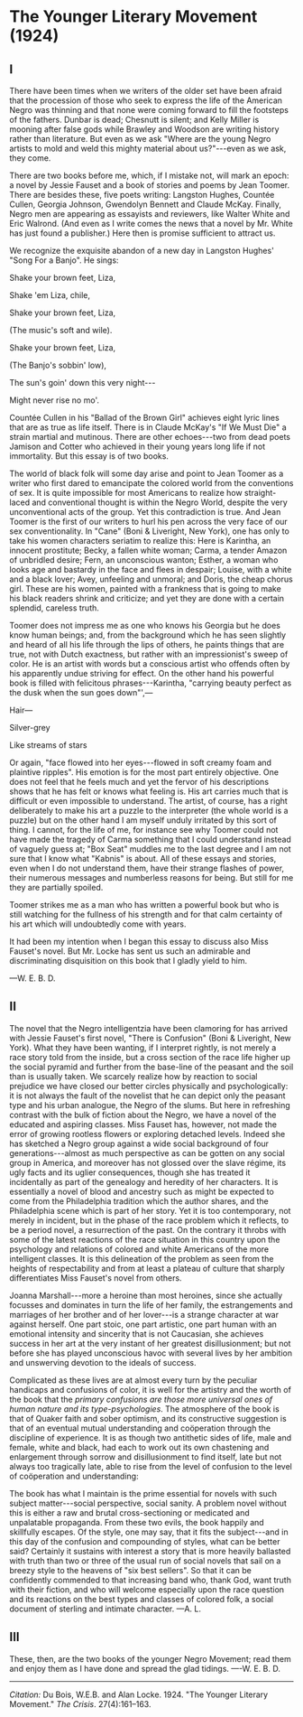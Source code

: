 <!--
title:   The Younger Literary Movement
author:  Du Bois, W.E.B. and Alan Locke
journal: The Crisis
year:    1924
volume:  27
issue:   4
pages:   161-163
-->

# The Younger Literary Movement (1924)

<h2>I</h2>

There have been times when we writers of the older set have been afraid that the procession of those who seek to express the life of the American Negro was thinning and that none were coming forward to fill the footsteps of the fathers. Dunbar is dead; Chesnutt is silent; and Kelly Miller is mooning after false gods while Brawley and Woodson are writing history rather than literature. But even as we ask "Where are the young Negro artists to mold and weld this mighty material about us?"---even as we ask, they come. 

There are two books before me, which, if I mistake not, will mark an epoch: a novel by Jessie Fauset and a book of stories and poems by Jean Toomer. There are besides these, five poets writing: Langston Hughes, Countée Cullen, Georgia Johnson, Gwendolyn Bennett and Claude McKay. Finally, Negro men are appearing as essayists and reviewers, like Walter White and Eric Walrond. (And even as I write comes the news that a novel by Mr. White has just found a publisher.) Here then is promise sufficient to attract us. 

 We recognize the exquisite abandon of a new day in Langston Hughes' "Song For a Banjo". He sings: 

<div class="poem">
<p class="verse">Shake your brown feet, Liza, 
<p class="verse">Shake 'em Liza, chile, 
<p class="verse">Shake your brown feet, Liza,
<p class="verse indent"> (The music's soft and wile). 
<p class="verse">Shake your brown feet, Liza,
<p class="verse indent">(The Banjo's sobbin' low), 
<p class="verse">The sun's goin' down this very night--- 
<p class="verse">Might never rise no mo'. 
</div>

Countée Cullen in his "Ballad of the Brown Girl" achieves eight lyric lines that are as true as life itself. There is in Claude McKay's "If We Must Die" a strain martial and mutinous. There are other echoes---two from dead poets Jamison and Cotter who achieved in their young years long life if not immortality. But this essay is of two books. 

The world of black folk will some day arise and point to Jean Toomer as a writer who first dared to emancipate the colored world from the conventions of sex. It is quite impossible for most Americans to realize how straight-laced and conventional thought is within the Negro World, despite the very unconventional acts of the group. Yet this contradiction is true. And Jean Toomer is the first of our writers to hurl his pen across the very face of our sex conventionality. In "Cane" (Boni & Liveright, New York), one has only to take his women characters seriatim to realize this: Here is Karintha, an innocent prostitute; Becky, a fallen white woman; Carma, a tender Amazon of unbridled desire; Fern, an unconscious wanton; Esther, a woman who looks age and bastardy in the face and flees in despair; Louise, with a white and a black lover; Avey, unfeeling and unmoral; and Doris, the cheap chorus girl. These are his women, painted with a frankness that is going to make his black readers shrink and criticize; and yet they are done with a certain splendid, careless truth. 

Toomer does not impress me as one who knows his Georgia but he does know human beings; and, from the background which he has seen slightly and heard of all his life through the lips of others, he paints things that are true, not with Dutch exactness, but rather with an impressionist's sweep of color. He is an artist with words but a conscious artist who offends often by his apparently undue striving for effect. On the other hand his powerful book is filled with felicitous phrases---Karintha, "carrying beauty perfect as the dusk when the sun goes down"',— 
<div class="poem">
<p class="verse"> Hair—
<p class="verse">Silver-grey 
<p class="verse">Like streams of stars
</div>
Or again, "face flowed into her eyes---flowed in soft creamy foam and plaintive ripples". His emotion is for the most part entirely objective. One does not feel that he feels much and yet the fervor of his descriptions shows that he has felt or knows what feeling is. His art carries much that is difficult or even impossible to understand. The artist, of course, has a right deliberately to make his art a puzzle to the interpreter (the whole world is a puzzle) but on the other hand I am myself unduly irritated by this sort of thing. I cannot, for the life of me, for instance see why Toomer could not have made the tragedy of Carma something that I could understand instead of vaguely guess at; "Box Seat" muddles me to the last degree and I am not sure that I know what "Kabnis" is about. All of these essays and stories, even when I do not understand them, have their strange flashes of power, their numerous messages and numberless reasons for being. But still for me they are partially spoiled. 

Toomer strikes me as a man who has written a powerful book but who is still watching for the fullness of his strength and for that calm certainty of his art which will undoubtedly come with years. 

It had been my intention when I began this essay to discuss also Miss Fauset's novel. But Mr. Locke has sent us such an admirable and discriminating disquisition on this book that I gladly yield to him. 

—W. E. B. D. 

<h2>II</h2> 

The novel that the Negro intelligentzia have been clamoring for has arrived with Jessie Fauset's first novel, "There is Confusion" (Boni & Liveright, New York). What they have been wanting, if I interpret rightly, is not merely a race story told from the inside, but a cross section of the race life higher up the social pyramid and further from the base-line of the peasant and the soil than is usually taken. We scarcely realize how by reaction to social prejudice we have closed our better circles physically and psychologically: it is not always the fault of the novelist that he can depict only the peasant type and his urban analogue, the Negro of the slums. But here in refreshing contrast with the bulk of fiction about the Negro, we have a novel of the educated and aspiring classes. Miss Fauset has, however, not made the error of growing rootless flowers or exploring detached levels. Indeed she has sketched a Negro group against a wide social background of four generations---almost as much perspective as can be gotten on any social group in America, and moreover has not glossed over the slave régime, its ugly facts and its uglier consequences, though she has treated it incidentally as part of the genealogy and heredity of her characters. It is essentially a novel of blood and ancestry such as might be expected to come from the Philadelphia tradition which the author shares, and the Philadelphia scene which is part of her story. Yet it is too contemporary, not merely in incident, but in the phase of the race problem which it reflects, to be a period novel, a resurrection of the past. On the contrary it throbs with some of the latest reactions of the race situation in this country upon the psychology and relations of colored and white Americans of the more intelligent classes. It is this delineation of the problem as seen from the heights of respectability and from at least a plateau of culture that sharply differentiates Miss Fauset's novel from others. 

Joanna Marshall---more a heroine than most heroines, since she actually focusses and dominates in turn the life of her family, the estrangements and marriages of her brother and of her lover---is a strange character at war against herself. One part stoic, one part artistic, one part human with an emotional intensity and sincerity that is not Caucasian, she achieves success in her art at the very instant of her greatest disillusionment; but not before she has played unconscious havoc with several lives by her ambition and unswerving devotion to the ideals of success. 

Complicated as these lives are at almost every turn by the peculiar handicaps and confusions of color, it is well for the artistry and the worth of the book that the *primary confusions are those more universal ones of human nature and its type-psychologies*. The atmosphere of the book is that of Quaker faith and sober optimism, and its constructive suggestion is that of an eventual mutual understanding and coöperation through the discipline of experience. It is as though two antithetic sides of life, male and female, white and black, had each to work out its own chastening and enlargement through sorrow and disillusionment to find itself, late but not always too tragically late, able to rise from the level of confusion to the level of coöperation and understanding: 

The book has what I maintain is the prime essential for novels with such subject matter---social perspective, social sanity. A problem novel without this is either a raw and brutal cross-sectioning or medicated and unpalatable propaganda. From these two evils, the book happily and skillfully escapes. Of the style, one may say, that it fits the subject---and in this day of the confusion and compounding of styles, what can be better said? Certainly it sustains with interest a story that is more heavily ballasted with truth than two or three of the usual run of social novels that sail on a breezy style to the heavens of "six best sellers". So that it can be confidently commended to that increasing band who, thank God, want truth with their fiction, and who will welcome especially upon the race question and its reactions on the best types and classes of colored folk, a social document of sterling and intimate character. —A. L. 

<h2>III</h2>

These, then, are the two books of the younger Negro Movement; read them and enjoy them as I have done and spread the glad tidings. —-W. E. B. D. 

_____
*Citation:* Du Bois, W.E.B. and Alan Locke. 1924. "The Younger Literary Movement." *The Crisis*. 27(4):161&ndash;163.